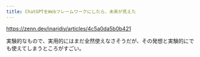 ```yaml
---
title: ChatGPTをWebフレームワークにしたら、未来が見えた
---
```


https://zenn.dev/inaridiy/articles/4c5a0da5b0b421

実験的なもので、実用的にはまだ全然使えなさそうだが、その発想と実験的にでも使えてしまうところがすごい。


